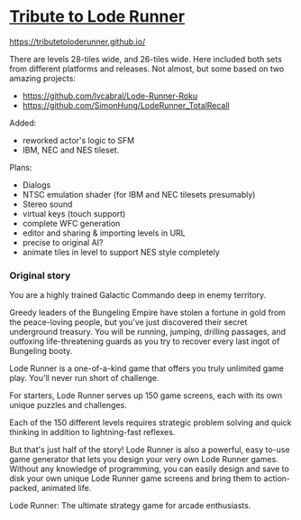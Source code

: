 # [Tribute to Lode Runner](https://tributetoloderunner.github.io/)

https://tributetoloderunner.github.io/

There are levels 28-tiles wide, and 26-tiles wide. Here included both sets from different platforms and releases.
Not almost, but some based on two amazing projects: 
 - https://github.com/lvcabral/Lode-Runner-Roku
 - https://github.com/SimonHung/LodeRunner_TotalRecall

Added:
 - reworked actor's logic to SFM
 - IBM, NEC and NES tileset.

Plans:
 - Dialogs
 - NTSC emulation shader (for IBM and NEC tilesets presumably)
 - Stereo sound
 - virtual keys (touch support)
 - complete WFC generation
 - editor and sharing & importing levels in URL
 - precise to original AI?
 - animate tiles in level to support NES style completely

### Original story
You are a highly trained Galactic Commando deep in enemy territory.

Greedy leaders of the Bungeling Empire have stolen a fortune in gold from the peace-loving people, 
but you've just discovered their secret underground treasury. You will be running, jumping, drilling passages, 
and outfoxing life-threatening guards as you try to recover every last ingot of Bungeling booty. 

Lode Runner is a one-of-a-kind game that offers you truly unlimited game play. You'll never run short of challenge.

For starters, Lode Runner serves up 150 game screens, each with its own unique puzzles and challenges.

Each of the 150 different levels requires strategic problem solving and quick thinking in addition to lightning-fast reflexes.

But that's just half of the story! Lode Runner is also a powerful, easy to-use game generator that lets you design your very own Lode Runner games. Without any knowledge of programming, you can easily design and save to disk your own unique Lode Runner game screens and bring
them to action-packed, animated life. 

Lode Runner: The ultimate strategy game for arcade enthusiasts.


